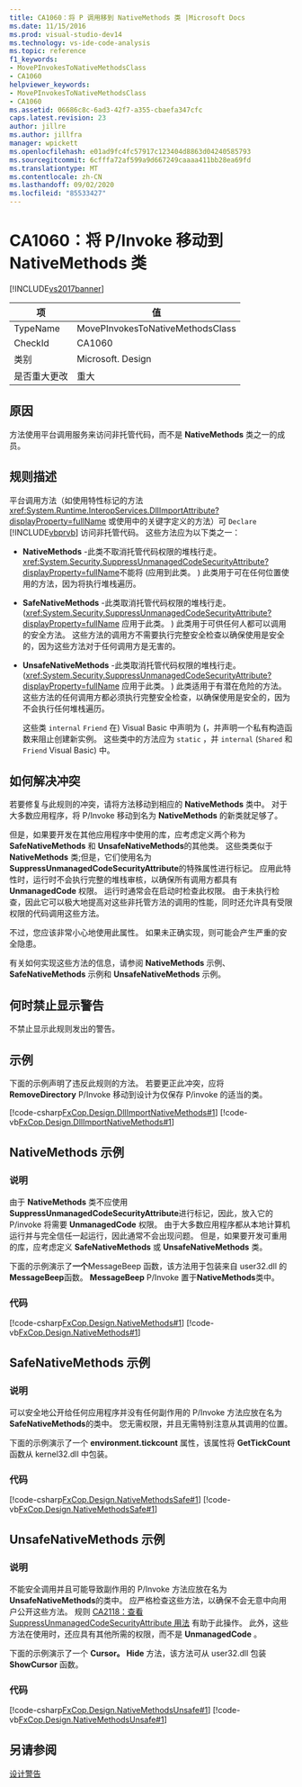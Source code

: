 ```yaml
---
title: CA1060：将 P 调用移到 NativeMethods 类 |Microsoft Docs
ms.date: 11/15/2016
ms.prod: visual-studio-dev14
ms.technology: vs-ide-code-analysis
ms.topic: reference
f1_keywords:
- MovePInvokesToNativeMethodsClass
- CA1060
helpviewer_keywords:
- MovePInvokesToNativeMethodsClass
- CA1060
ms.assetid: 06686c8c-6ad3-42f7-a355-cbaefa347cfc
caps.latest.revision: 23
author: jillre
ms.author: jillfra
manager: wpickett
ms.openlocfilehash: e01ad9fc4fc57917c123404d8863d04240585793
ms.sourcegitcommit: 6cfffa72af599a9d667249caaaa411bb28ea69fd
ms.translationtype: MT
ms.contentlocale: zh-CN
ms.lasthandoff: 09/02/2020
ms.locfileid: "85533427"
---
```

# <a name="ca1060-move-pinvokes-to-nativemethods-class"></a>CA1060：将 P/Invoke 移动到 NativeMethods 类
[!INCLUDE[vs2017banner](../includes/vs2017banner.md)]

|项|值|
|-|-|
|TypeName|MovePInvokesToNativeMethodsClass|
|CheckId|CA1060|
|类别|Microsoft. Design|
|是否重大更改|重大|

## <a name="cause"></a>原因
 方法使用平台调用服务来访问非托管代码，而不是 **NativeMethods** 类之一的成员。

## <a name="rule-description"></a>规则描述
 平台调用方法（如使用特性标记的方法 <xref:System.Runtime.InteropServices.DllImportAttribute?displayProperty=fullName> 或使用中的关键字定义的方法）可 `Declare` [!INCLUDE[vbprvb](../includes/vbprvb-md.md)] 访问非托管代码。 这些方法应为以下类之一：

- **NativeMethods** -此类不取消托管代码权限的堆栈行走。 <xref:System.Security.SuppressUnmanagedCodeSecurityAttribute?displayProperty=fullName>不能将 (应用到此类。 ) 此类用于可在任何位置使用的方法，因为将执行堆栈遍历。

- **SafeNativeMethods** -此类取消托管代码权限的堆栈行走。  (<xref:System.Security.SuppressUnmanagedCodeSecurityAttribute?displayProperty=fullName> 应用于此类。 ) 此类用于可供任何人都可以调用的安全方法。 这些方法的调用方不需要执行完整安全检查以确保使用是安全的，因为这些方法对于任何调用方是无害的。

- **UnsafeNativeMethods** -此类取消托管代码权限的堆栈行走。  (<xref:System.Security.SuppressUnmanagedCodeSecurityAttribute?displayProperty=fullName> 应用于此类。 ) 此类适用于有潜在危险的方法。 这些方法的任何调用方都必须执行完整安全检查，以确保使用是安全的，因为不会执行任何堆栈遍历。

  这些类 `internal` `Friend` 在) Visual Basic 中声明为 (，并声明一个私有构造函数来阻止创建新实例。 这些类中的方法应为 `static` ，并 `internal` (`Shared` 和 `Friend` Visual Basic) 中。

## <a name="how-to-fix-violations"></a>如何解决冲突
 若要修复与此规则的冲突，请将方法移动到相应的 **NativeMethods** 类中。 对于大多数应用程序，将 P/Invoke 移动到名为 **NativeMethods** 的新类就足够了。

 但是，如果要开发在其他应用程序中使用的库，应考虑定义两个称为 **SafeNativeMethods** 和 **UnsafeNativeMethods**的其他类。 这些类类似于 **NativeMethods** 类;但是，它们使用名为 **SuppressUnmanagedCodeSecurityAttribute**的特殊属性进行标记。 应用此特性时，运行时不会执行完整的堆栈审核，以确保所有调用方都具有 **UnmanagedCode** 权限。 运行时通常会在启动时检查此权限。 由于未执行检查，因此它可以极大地提高对这些非托管方法的调用的性能，同时还允许具有受限权限的代码调用这些方法。

 不过，您应该非常小心地使用此属性。 如果未正确实现，则可能会产生严重的安全隐患。

 有关如何实现这些方法的信息，请参阅 **NativeMethods** 示例、 **SafeNativeMethods** 示例和 **UnsafeNativeMethods** 示例。

## <a name="when-to-suppress-warnings"></a>何时禁止显示警告
 不禁止显示此规则发出的警告。

## <a name="example"></a>示例
 下面的示例声明了违反此规则的方法。 若要更正此冲突，应将 **RemoveDirectory** P/Invoke 移动到设计为仅保存 P/invoke 的适当的类。

 [!code-csharp[FxCop.Design.DllImportNativeMethods#1](../snippets/csharp/VS_Snippets_CodeAnalysis/FxCop.Design.DllImportNativeMethods/cs/FxCop.Design.DllImportNativeMethods.cs#1)]
 [!code-vb[FxCop.Design.DllImportNativeMethods#1](../snippets/visualbasic/VS_Snippets_CodeAnalysis/FxCop.Design.DllImportNativeMethods/vb/FxCop.Design.DllImportNativeMethods.vb#1)]

## <a name="nativemethods-example"></a>NativeMethods 示例

### <a name="description"></a>说明
 由于 **NativeMethods** 类不应使用 **SuppressUnmanagedCodeSecurityAttribute**进行标记，因此，放入它的 P/invoke 将需要 **UnmanagedCode** 权限。 由于大多数应用程序都从本地计算机运行并与完全信任一起运行，因此通常不会出现问题。 但是，如果要开发可重用的库，应考虑定义 **SafeNativeMethods** 或 **UnsafeNativeMethods** 类。

 下面的示例演示了**一个**MessageBeep 函数，该方法用于包装来自 user32.dll 的**MessageBeep**函数。 **MessageBeep** P/Invoke 置于**NativeMethods**类中。

### <a name="code"></a>代码
 [!code-csharp[FxCop.Design.NativeMethods#1](../snippets/csharp/VS_Snippets_CodeAnalysis/FxCop.Design.NativeMethods/cs/FxCop.Design.NativeMethods.cs#1)]
 [!code-vb[FxCop.Design.NativeMethods#1](../snippets/visualbasic/VS_Snippets_CodeAnalysis/FxCop.Design.NativeMethods/vb/FxCop.Design.NativeMethods.vb#1)]

## <a name="safenativemethods-example"></a>SafeNativeMethods 示例

### <a name="description"></a>说明
 可以安全地公开给任何应用程序并没有任何副作用的 P/Invoke 方法应放在名为 **SafeNativeMethods**的类中。 您无需权限，并且无需特别注意从其调用的位置。

 下面的示例演示了一个 **environment.tickcount** 属性，该属性将 **GetTickCount** 函数从 kernel32.dll 中包装。

### <a name="code"></a>代码
 [!code-csharp[FxCop.Design.NativeMethodsSafe#1](../snippets/csharp/VS_Snippets_CodeAnalysis/FxCop.Design.NativeMethodsSafe/cs/FxCop.Design.NativeMethodsSafe.cs#1)]
 [!code-vb[FxCop.Design.NativeMethodsSafe#1](../snippets/visualbasic/VS_Snippets_CodeAnalysis/FxCop.Design.NativeMethodsSafe/vb/FxCop.Design.NativeMethodsSafe.vb#1)]

## <a name="unsafenativemethods-example"></a>UnsafeNativeMethods 示例

### <a name="description"></a>说明
 不能安全调用并且可能导致副作用的 P/Invoke 方法应放在名为 **UnsafeNativeMethods**的类中。 应严格检查这些方法，以确保不会无意中向用户公开这些方法。 规则 [CA2118：查看 SuppressUnmanagedCodeSecurityAttribute 用法](../code-quality/ca2118-review-suppressunmanagedcodesecurityattribute-usage.md) 有助于此操作。 此外，这些方法在使用时，还应具有其他所需的权限，而不是 **UnmanagedCode** 。

 下面的示例演示了一个 **Cursor。 Hide** 方法，该方法可从 user32.dll 包装 **ShowCursor** 函数。

### <a name="code"></a>代码
 [!code-csharp[FxCop.Design.NativeMethodsUnsafe#1](../snippets/csharp/VS_Snippets_CodeAnalysis/FxCop.Design.NativeMethodsUnsafe/cs/FxCop.Design.NativeMethodsUnsafe.cs#1)]
 [!code-vb[FxCop.Design.NativeMethodsUnsafe#1](../snippets/visualbasic/VS_Snippets_CodeAnalysis/FxCop.Design.NativeMethodsUnsafe/vb/FxCop.Design.NativeMethodsUnsafe.vb#1)]

## <a name="see-also"></a>另请参阅
 [设计警告](../code-quality/design-warnings.md)
